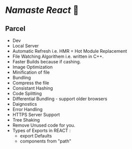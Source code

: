 # _Namaste React_ 🚀

## Parcel

- Dev
- Local Server
- Automatic Refresh i.e. HMR = Hot Module Replacement
- File Watching Algorithem i.e. written in C++.
- Faster Builds because if cashing.
- Image Optimization
- Minification of file
- Bundling
- Compress the file
- Consistant Hashing
- Code Splitting
- Differential Bundling - support older browsers
- Daignostics
- Error Handling
- HTTPS Server Support
- Tree Shaking
- Remove Unused code for you.
- Types of Exports in REACT :
  - export Defaults
  - components from "path"
